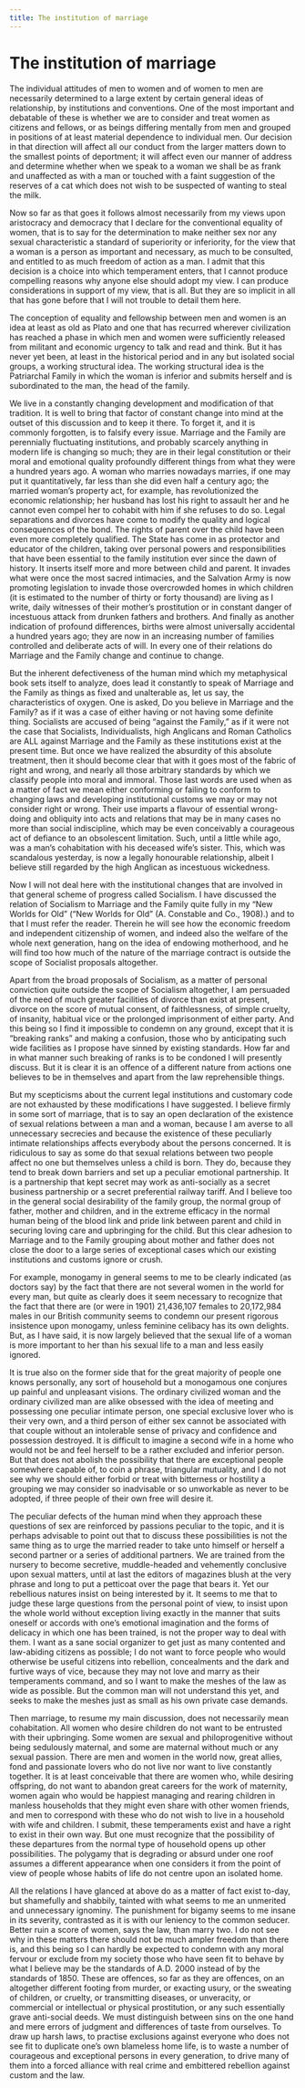 ```yaml
---
title: The institution of marriage
---
```

# The institution of marriage

The individual attitudes of men to women and of women to men are
necessarily determined to a large extent by certain general ideas of
relationship, by institutions and conventions. One of the most important
and debatable of these is whether we are to consider and treat women as
citizens and fellows, or as beings differing mentally from men and
grouped in positions of at least material dependence to individual men.
Our decision in that direction will affect all our conduct from the
larger matters down to the smallest points of deportment; it will affect
even our manner of address and determine whether when we speak to a
woman we shall be as frank and unaffected as with a man or touched with
a faint suggestion of the reserves of a cat which does not wish to be
suspected of wanting to steal the milk.

Now so far as that goes it follows almost necessarily from my views upon
aristocracy and democracy that I declare for the conventional equality
of women, that is to say for the determination to make neither sex nor
any sexual characteristic a standard of superiority or inferiority, for
the view that a woman is a person as important and necessary, as much to
be consulted, and entitled to as much freedom of action as a man. I
admit that this decision is a choice into which temperament enters, that
I cannot produce compelling reasons why anyone else should adopt my
view. I can produce considerations in support of my view, that is all.
But they are so implicit in all that has gone before that I will not
trouble to detail them here.

The conception of equality and fellowship between men and women is an
idea at least as old as Plato and one that has recurred wherever
civilization has reached a phase in which men and women were
sufficiently released from militant and economic urgency to talk and
read and think. But it has never yet been, at least in the historical
period and in any but isolated social groups, a working structural idea.
The working structural idea is the Patriarchal Family in which the woman
is inferior and submits herself and is subordinated to the man, the head
of the family.

We live in a constantly changing development and modification of that
tradition. It is well to bring that factor of constant change into mind
at the outset of this discussion and to keep it there. To forget it, and
it is commonly forgotten, is to falsify every issue. Marriage and the
Family are perennially fluctuating institutions, and probably scarcely
anything in modern life is changing so much; they are in their legal
constitution or their moral and emotional quality profoundly different
things from what they were a hundred years ago. A woman who marries
nowadays marries, if one may put it quantitatively, far less than she
did even half a century ago; the married woman’s property act, for
example, has revolutionized the economic relationship; her husband has
lost his right to assault her and he cannot even compel her to cohabit
with him if she refuses to do so. Legal separations and divorces have
come to modify the quality and logical consequences of the bond. The
rights of parent over the child have been even more completely
qualified. The State has come in as protector and educator of the
children, taking over personal powers and responsibilities that have
been essential to the family institution ever since the dawn of history.
It inserts itself more and more between child and parent. It invades
what were once the most sacred intimacies, and the Salvation Army is now
promoting legislation to invade those overcrowded homes in which
children (it is estimated to the number of thirty or forty thousand) are
living as I write, daily witnesses of their mother’s prostitution or in
constant danger of incestuous attack from drunken fathers and brothers.
And finally as another indication of profound differences, births were
almost universally accidental a hundred years ago; they are now in an
increasing number of families controlled and deliberate acts of will. In
every one of their relations do Marriage and the Family change and
continue to change.

But the inherent defectiveness of the human mind which my metaphysical
book sets itself to analyze, does lead it constantly to speak of
Marriage and the Family as things as fixed and unalterable as, let us
say, the characteristics of oxygen. One is asked, Do you believe in
Marriage and the Family? as if it was a case of either having or not
having some definite thing. Socialists are accused of being “against the
Family,” as if it were not the case that Socialists, Individualists,
high Anglicans and Roman Catholics are ALL against Marriage and the
Family as these institutions exist at the present time. But once we have
realized the absurdity of this absolute treatment, then it should become
clear that with it goes most of the fabric of right and wrong, and
nearly all those arbitrary standards by which we classify people into
moral and immoral. Those last words are used when as a matter of fact we
mean either conforming or failing to conform to changing laws and
developing institutional customs we may or may not consider right or
wrong. Their use imparts a flavour of essential wrong-doing and
obliquity into acts and relations that may be in many cases no more than
social indiscipline, which may be even conceivably a courageous act of
defiance to an obsolescent limitation. Such, until a little while ago,
was a man’s cohabitation with his deceased wife’s sister. This, which
was scandalous yesterday, is now a legally honourable relationship,
albeit I believe still regarded by the high Anglican as incestuous
wickedness.

Now I will not deal here with the institutional changes that are
involved in that general scheme of progress called Socialism. I have
discussed the relation of Socialism to Marriage and the Family quite
fully in my “New Worlds for Old” (“New Worlds for Old” (A. Constable and
Co., 1908).) and to that I must refer the reader. Therein he will see
how the economic freedom and independent citizenship of women, and
indeed also the welfare of the whole next generation, hang on the idea
of endowing motherhood, and he will find too how much of the nature of
the marriage contract is outside the scope of Socialist proposals
altogether.

Apart from the broad proposals of Socialism, as a matter of personal
conviction quite outside the scope of Socialism altogether, I am
persuaded of the need of much greater facilities of divorce than exist
at present, divorce on the score of mutual consent, of faithlessness, of
simple cruelty, of insanity, habitual vice or the prolonged imprisonment
of either party. And this being so I find it impossible to condemn on
any ground, except that it is “breaking ranks” and making a confusion,
those who by anticipating such wide facilities as I propose have sinned
by existing standards. How far and in what manner such breaking of ranks
is to be condoned I will presently discuss. But it is clear it is an
offence of a different nature from actions one believes to be in
themselves and apart from the law reprehensible things.

But my scepticisms about the current legal institutions and customary
code are not exhausted by these modifications I have suggested. I
believe firmly in some sort of marriage, that is to say an open
declaration of the existence of sexual relations between a man and a
woman, because I am averse to all unnecessary secrecies and because the
existence of these peculiarly intimate relationships affects everybody
about the persons concerned. It is ridiculous to say as some do that
sexual relations between two people affect no one but themselves unless
a child is born. They do, because they tend to break down barriers and
set up a peculiar emotional partnership. It is a partnership that kept
secret may work as anti-socially as a secret business partnership or a
secret preferential railway tariff. And I believe too in the general
social desirability of the family group, the normal group of father,
mother and children, and in the extreme efficacy in the normal human
being of the blood link and pride link between parent and child in
securing loving care and upbringing for the child. But this clear
adhesion to Marriage and to the Family grouping about mother and father
does not close the door to a large series of exceptional cases which our
existing institutions and customs ignore or crush.

For example, monogamy in general seems to me to be clearly indicated (as
doctors say) by the fact that there are not several women in the world
for every man, but quite as clearly does it seem necessary to recognize
that the fact that there are (or were in 1901) 21,436,107 females to
20,172,984 males in our British community seems to condemn our present
rigorous insistence upon monogamy, unless feminine celibacy has its own
delights. But, as I have said, it is now largely believed that the
sexual life of a woman is more important to her than his sexual life to
a man and less easily ignored.

It is true also on the former side that for the great majority of people
one knows personally, any sort of household but a monogamous one
conjures up painful and unpleasant visions. The ordinary civilized woman
and the ordinary civilized man are alike obsessed with the idea of
meeting and possessing one peculiar intimate person, one special
exclusive lover who is their very own, and a third person of either sex
cannot be associated with that couple without an intolerable sense of
privacy and confidence and possession destroyed. It is difficult to
imagine a second wife in a home who would not be and feel herself to be
a rather excluded and inferior person. But that does not abolish the
possibility that there are exceptional people somewhere capable of, to
coin a phrase, triangular mutuality, and I do not see why we should
either forbid or treat with bitterness or hostility a grouping we may
consider so inadvisable or so unworkable as never to be adopted, if
three people of their own free will desire it.

The peculiar defects of the human mind when they approach these
questions of sex are reinforced by passions peculiar to the topic, and
it is perhaps advisable to point out that to discuss these possibilities
is not the same thing as to urge the married reader to take unto himself
or herself a second partner or a series of additional partners. We are
trained from the nursery to become secretive, muddle-headed and
vehemently conclusive upon sexual matters, until at last the editors of
magazines blush at the very phrase and long to put a petticoat over the
page that bears it. Yet our rebellious natures insist on being
interested by it. It seems to me that to judge these large questions
from the personal point of view, to insist upon the whole world without
exception living exactly in the manner that suits oneself or accords
with one’s emotional imagination and the forms of delicacy in which one
has been trained, is not the proper way to deal with them. I want as a
sane social organizer to get just as many contented and law-abiding
citizens as possible; I do not want to force people who would otherwise
be useful citizens into rebellion, concealments and the dark and furtive
ways of vice, because they may not love and marry as their temperaments
command, and so I want to make the meshes of the law as wide as
possible. But the common man will not understand this yet, and seeks to
make the meshes just as small as his own private case demands.

Then marriage, to resume my main discussion, does not necessarily mean
cohabitation. All women who desire children do not want to be entrusted
with their upbringing. Some women are sexual and philoprogenitive
without being sedulously maternal, and some are maternal without much or
any sexual passion. There are men and women in the world now, great
allies, fond and passionate lovers who do not live nor want to live
constantly together. It is at least conceivable that there are women
who, while desiring offspring, do not want to abandon great careers for
the work of maternity, women again who would be happiest managing and
rearing children in manless households that they might even share with
other women friends, and men to correspond with these who do not wish to
live in a household with wife and children. I submit, these temperaments
exist and have a right to exist in their own way. But one must recognize
that the possibility of these departures from the normal type of
household opens up other possibilities. The polygamy that is degrading
or absurd under one roof assumes a different appearance when one
considers it from the point of view of people whose habits of life do
not centre upon an isolated home.

All the relations I have glanced at above do as a matter of fact exist
to-day, but shamefully and shabbily, tainted with what seems to me an
unmerited and unnecessary ignominy. The punishment for bigamy seems to
me insane in its severity, contrasted as it is with our leniency to the
common seducer. Better ruin a score of women, says the law, than marry
two. I do not see why in these matters there should not be much ampler
freedom than there is, and this being so I can hardly be expected to
condemn with any moral fervour or exclude from my society those who have
seen fit to behave by what I believe may be the standards of A.D. 2000
instead of by the standards of 1850. These are offences, so far as they
are offences, on an altogether different footing from murder, or
exacting usury, or the sweating of children, or cruelty, or transmitting
diseases, or unveracity, or commercial or intellectual or physical
prostitution, or any such essentially grave anti-social deeds. We must
distinguish between sins on the one hand and mere errors of judgment and
differences of taste from ourselves. To draw up harsh laws, to practise
exclusions against everyone who does not see fit to duplicate one’s own
blameless home life, is to waste a number of courageous and exceptional
persons in every generation, to drive many of them into a forced
alliance with real crime and embittered rebellion against custom and the
law.
